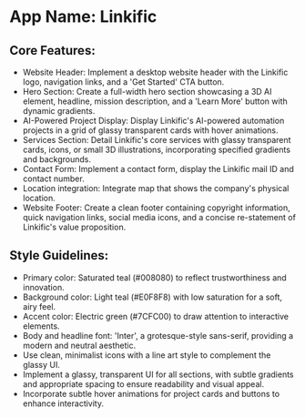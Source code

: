 # **App Name**: Linkific

## Core Features:

- Website Header: Implement a desktop website header with the Linkific logo, navigation links, and a 'Get Started' CTA button.
- Hero Section: Create a full-width hero section showcasing a 3D AI element, headline, mission description, and a 'Learn More' button with dynamic gradients.
- AI-Powered Project Display: Display Linkific's AI-powered automation projects in a grid of glassy transparent cards with hover animations.
- Services Section: Detail Linkific's core services with glassy transparent cards, icons, or small 3D illustrations, incorporating specified gradients and backgrounds.
- Contact Form: Implement a contact form, display the Linkific mail ID and contact number.
- Location integration: Integrate map that shows the company's physical location.
- Website Footer: Create a clean footer containing copyright information, quick navigation links, social media icons, and a concise re-statement of Linkific's value proposition.

## Style Guidelines:

- Primary color: Saturated teal (#008080) to reflect trustworthiness and innovation.
- Background color: Light teal (#E0F8F8) with low saturation for a soft, airy feel.
- Accent color: Electric green (#7CFC00) to draw attention to interactive elements.
- Body and headline font: 'Inter', a grotesque-style sans-serif, providing a modern and neutral aesthetic.
- Use clean, minimalist icons with a line art style to complement the glassy UI.
- Implement a glassy, transparent UI for all sections, with subtle gradients and appropriate spacing to ensure readability and visual appeal.
- Incorporate subtle hover animations for project cards and buttons to enhance interactivity.